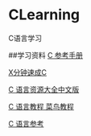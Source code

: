 # CLearning
C语言学习


##学习资料
[C 参考手册](http://zh.cppreference.com/w/c)

[X分钟速成C](https://learnxinyminutes.com/docs/zh-cn/c-cn/)

[C 语言资源大全中文版](https://github.com/jobbole/awesome-c-cn)

[C 语言教程 菜鸟教程](http://www.runoob.com/cprogramming/c-tutorial.html)

[C 语言参考](https://msdn.microsoft.com/zh-cn/library/fw5abdx6.aspx)